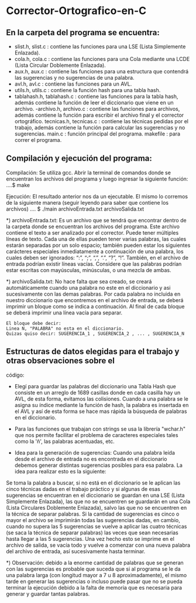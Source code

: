 # Corrector-Ortografico-en-C

## En la carpeta del programa se encuentra:
  - slist.h, slist.c : contiene las funciones para una LSE (Lista Simplemente
                       Enlazada).
  - cola.h, cola.c : contiene las funciones para una Cola mediante una LCDE
                     (Lista Circular Doblemente Enlazada).
  - aux.h, aux.c : contiene las funciones para una estructura que contendrá
                   las sugerencias y no sugerencias de una palabra.
  - avl.h, avl.c : contiene las funciones para un AVL.
  - utils.h, utils.c : contiene la función hash para una tabla hash.
  - tablahash.h, tablahash.c : contiene las funciones para la tabla hash,
                               además contiene la función de leer el
                               diccionario que viene en un archivo.
  -archivo.h, archivo.c : contiene las funciones para archivos, además contiene
                          la función para escribir el archivo final y el
                          corrector ortográfico.
  tecnicas.h, tecnicas.c : contiene las técnicas pedidas por el trabajo, además
                           contiene la función para calcular las sugerencias y
                           no sugerencias.
  main.c : función principal del programa.
  makefile : para correr el programa.


## Compilación y ejecución del programa:

  Compilación:
    Se utiliza gcc. Abrir la terminal de comandos donde se encuentran los 
    archivos del programa y luego ingresar la siguiente función:
      ....$ make

  Ejecución:
    El resultado anterior nos da un ejecutable. El mismo lo corremos de la
    siguiente manera (seguir leyendo para saber que contiene los archivos)
      .... $ ./main archivoEntrada.txt archivoSalida.txt
 
  *) archivoEntrada.txt:
    Es un archivo que se tendrá que encontrar dentro de la carpeta donde se
    encuentran los archivos del programa. Este archivo contiene el texto a
    ser analizado por el corrector.
    Puede tener múltiples líneas de texto. Cada una de ellas pueden tener 
    varias palabras, las cuales estarán separadas por un solo espacio; también 
    pueden estar los siguientes carácteres especiales inmediatamente a 
    continuación de una palabra, los cuales deben ser ignorados: 
    “:”, “;”, “,”, “.”, “?”, “!”.
    También, en el archivo de entrada podrían existir líneas vacías. Considere
    que las palabras podrı́an estar escritas con mayúsculas, minúsculas, o una
    mezcla de ambas.

  *) archivoSalida.txt:
    No hace falta que sea creado, se creará automáticamente cuando una palabra
    no este en el diccionario y asi sucesivamente con las demas palabras.
    Por cada palabra no incluida en nuestro diccionario que encontremos en el
    archivo de entrada, se deberá imprimir un bloque como se indica a 
    continuación. Al final de cada bloque se deberá imprimir una línea vacía 
    para separar.

    El bloque debe decir:
    Linea N, "PALABRA" no esta en el diccionario.
    Quizas quiso decir: SUGERENCIA_1 , SUGERENCIA_2 , ... , SUGERENCIA_N


## Estructuras de datos elegidas para el trabajo y otras observaciones sobre el
código:

  *  Elegí para guardar las palabras del diccionario una Tabla Hash que 
  consiste en un arreglo de 1689 casillas donde en cada casilla hay un AVL, de 
  esta forma, evitamos las colisiones. Cuando a una palabra se le asigna su 
  índice mediante la función de hash, la palabra es insertada en el AVL y así 
  de esta forma se hace mas rápida la búsqueda de palabras en el diccionario.

  *   Para las funciones que trabajan con strings se usa la librería "wchar.h"
  que nos permite facilitar el problema de caracteres especiales tales como
  la 'ñ', las palabras acentuadas, etc.

  *   Idea para la generación de sugerencias:
  Cuando una palabra leída desde el archivo de entrada no es encontrada en el 
  diccionario debemos generar distintas sugerencias posibles para esa palabra.
  La idea para realizar esto es la siguiente:

  Se toma la palabra a buscar, si no está en el diccionario se le aplican las
  cinco técnicas dadas en el trabajo práctico y si algunas de esas sugerencias
  se encuentran en el diccionario se guardan en una LSE (Lista Simplemente
  Enlazada), las que no se encuentren se guardarán en una Cola 
  (Lista Circulares Doblemente Enlazada), salvo las que no se encuentren en la 
  técnica de separar palabras.
  Si la cantidad de sugerencias es cinco o mayor el archivo se imprimirán todas
  las sugerencias dadas, en cambio, cuando no supera las 5 sugerencias se 
  vuelve a aplicar las cuatro técnicas (se saca la técnica de separar palabras) 
  las veces que sean necesarias hasta llegar a las 5 sugerencias.
  Una vez hecho esto se imprime en el archivo de salida, se vacía todo y vuelve
  a comenzar con una nueva palabra del archivo de entrada, así sucesivamente
  hasta terminar.


  *) Observación: debido a la enorme cantidad de palabras que se generan con 
  las sugerencias es probable que suceda que si al programa se le da una 
  palabra larga (con longitud mayor a 7 u 8 aproximadamente), el mismo tarde en 
  generar las sugerencias o incluso puede pasar que no se pueda terminar la 
  ejecución debido a la falta de memoria que es necesaria para generar y 
  guardar tantas palabras.

